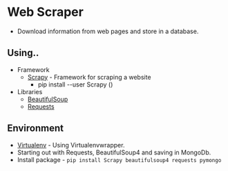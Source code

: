 # Web Scraper
* Download information from web pages and store in a database.
## Using..
* Framework
  * [Scrapy](https://docs.scrapy.org/en/latest/index.html) - Framework for scraping a website
    * pip install --user Scrapy ()
* Libraries
  * [BeautifulSoup](https://www.crummy.com/software/BeautifulSoup/)
  * [Requests](http://docs.python-requests.org/en/master/)
## Environment
* [Virtualenv](https://virtualenvwrapper.readthedocs.io/en/latest/install.html) - Using Virtualenvwrapper.
* Starting out with Requests, BeautifulSoup4 and saving in MongoDb.
* Install package - `pip install Scrapy beautifulsoup4 requests pymongo`
